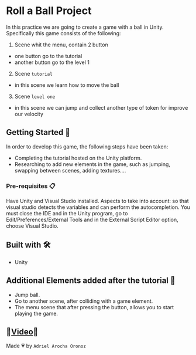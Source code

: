 # Roll a Ball Project

In this practice we are going to create a game with a ball in Unity. Specifically this game consists of the following:

1. Scene whit the menu, contain 2 button
  - one button go to the tutorial
  - another button go to the level 1
2. Scene `tutorial`
  - in this scene we learn how to move the ball
3. Scene `level one`
  - in this scene we can jump and collect another type of token for improve our velocity

## Getting Started 🚀

In order to develop this game, the following steps have been taken:
  - Completing the tutorial hosted on the Unity platform.
  - Researching to add new elements in the game, such as jumping, swapping between scenes, adding textures....


### Pre-requisites 📋

Have Unity and Visual Studio installed.
Aspects to take into account: so that visual studio detects the variables and can perform the autocompletion. You must close the IDE and in the Unity program, go to Edit/Preferences/External Tools and in the External Script Editor option, choose Visual Studio.

## Built with 🛠️

- Unity 

## Additional Elements added after the tutorial 🎁

- Jump ball.
- Go to another scene, after colliding with a game element.
- The menu scene that after pressing the button, allows you to start playing the game.

## 🥸[Video](https://drive.google.com/file/d/10UxyJg6miSup68jKBALmbdV3EjMqHZxI/view?usp=sharing)🥸 

Made 💗 by `Adriel Arocha Oronoz`